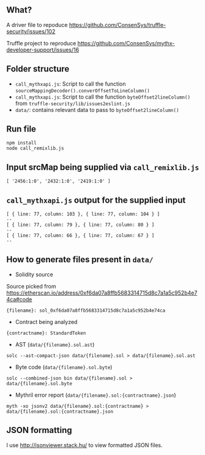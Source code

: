 ## What?
A driver file to repoduce https://github.com/ConsenSys/truffle-security/issues/102

Truffle project to reproduce https://github.com/ConsenSys/mythx-developer-support/issues/16

## Folder structure
- `call_mythxapi.js`: Script to call the function `sourceMappingDecoder().converOffsetToLineColumn()`
- `call_mythxapi.js`: Script to call the function `byteOffset2lineColumn()` from `truffle-security/lib/issues2eslint.js`
- `data/`: contains relevant data to pass to `byteOffset2lineColumn()`


## Run file
```
npm install
node call_remixlib.js
```

## Input srcMap being supplied via `call_remixlib.js`
`[ '2456:1:0', '2432:1:0', '2419:1:0' ]`

##  `call_mythxapi.js` output for the supplied input
```
[ { line: 77, column: 103 }, { line: 77, column: 104 } ]
--
[ { line: 77, column: 79 }, { line: 77, column: 80 } ]
--
[ { line: 77, column: 66 }, { line: 77, column: 67 } ]
--
```

## How to generate files present in `data/`
- Solidity source

Source picked from https://etherscan.io/address/0xf6da07a8ffb5683314715d8c7a1a5c952b4e74ca#code

`{filename}: sol_0xf6da07a8ffb5683314715d8c7a1a5c952b4e74ca`

- Contract being analyzed

`{contractname}: StandardToken`

- AST (`data/{filename}.sol.ast`)

`solc --ast-compact-json data/{filename}.sol > data/{filename}.sol.ast`

- Byte code (`data/{filename}.sol.byte`)

`solc --combined-json bin data/{filename}.sol > data/{filename}.sol.byte`

- Mythril error report (`data/{filename}.sol:{contractname}.json`)

`myth -xo jsonv2 data/{filename}.sol:{contractname} > data/{filename}.sol:{contractname}.json`

## JSON formatting
I use http://jsonviewer.stack.hu/ to view formatted JSON files.
